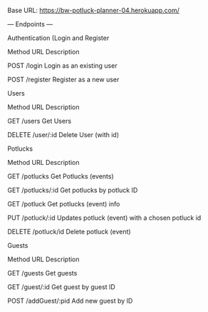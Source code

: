 Base URL:
https://bw-potluck-planner-04.herokuapp.com/

— Endpoints —

Authentication (Login and Register

Method	URL	Description

POST	/login	Login as an existing user

POST 	/register	Register as a new user


Users

Method	URL	Description

GET	/users	Get Users

DELETE 	/user/:id	Delete User (with id)


Potlucks

Method	URL	Description

GET	/potlucks	Get Potlucks (events)

GET 	/potlucks/:id	Get potlucks by potluck ID

GET	/potluck	Get potlucks (event) info

PUT	/potluck/:id	Updates potluck (event) with a chosen potluck id

DELETE	/potluck/id	Delete potluck (event)


Guests

Method	URL	Description

GET	/guests	Get guests

GET 	/guest/:id	Get guest by guest ID

POST	/addGuest/:pid	Add new guest by ID
